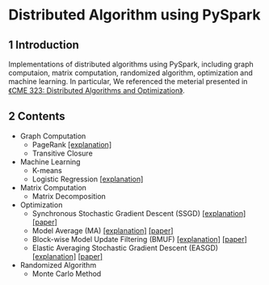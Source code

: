<!--
 * @Descripttion: 
 * @Version: 1.0
 * @Author: ZhangHongYu
 * @Date: 2022-07-02 11:00:07
 * @LastEditors: ZhangHongYu
 * @LastEditTime: 2022-07-02 11:43:42
-->
# Distributed Algorithm using PySpark

## 1 Introduction
Implementations of distributed algorithms using PySpark, including graph computaion, matrix computation, randomized algorithm, optimization and machine learning. In particular, We referenced the meterial presented in [《CME 323: Distributed Algorithms and Optimization》](https://stanford.edu/~rezab/classes/cme323/S17/).
## 2 Contents

- Graph Computation
    - PageRank  [[explanation]](https://www.cnblogs.com/orion-orion/p/16340839.html)
    - Transitive Closure
- Machine Learning
    - K-means
    - Logistic Regression  [[explanation]](https://www.cnblogs.com/orion-orion/p/16318810.html)
- Matrix Computation
    - Matrix Decomposition
- Optimization
    - Synchronous Stochastic Gradient Descent (SSGD) [[explanation]](https://www.cnblogs.com/orion-orion/p/16413182.html) [[paper]](https://proceedings.neurips.cc/paper/2010/file/abea47ba24142ed16b7d8fbf2c740e0d-Paper.pdf)
    - Model Average (MA) [[explanation]](https://www.cnblogs.com/orion-orion/p/16426982.html) [[paper]](https://aclanthology.org/N10-1069.pdf)
    - Block-wise Model Update Filtering (BMUF) [[explanation]](https://www.cnblogs.com/orion-orion/p/16426982.html) [[paper]](https://www.microsoft.com/en-us/research/wp-content/uploads/2016/08/0005880.pdf)
    - Elastic Averaging Stochastic Gradient Descent  (EASGD) [[explanation]](https://www.cnblogs.com/orion-orion/p/16426982.html) [[paper]](https://proceedings.neurips.cc/paper/2015/file/d18f655c3fce66ca401d5f38b48c89af-Paper.pdf)
- Randomized Algorithm
    - Monte Carlo Method
